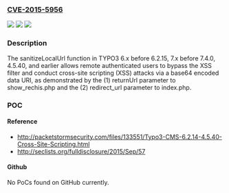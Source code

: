 ### [CVE-2015-5956](https://cve.mitre.org/cgi-bin/cvename.cgi?name=CVE-2015-5956)
![](https://img.shields.io/static/v1?label=Product&message=n%2Fa&color=blue)
![](https://img.shields.io/static/v1?label=Version&message=n%2Fa&color=blue)
![](https://img.shields.io/static/v1?label=Vulnerability&message=n%2Fa&color=brighgreen)

### Description

The sanitizeLocalUrl function in TYPO3 6.x before 6.2.15, 7.x before 7.4.0, 4.5.40, and earlier allows remote authenticated users to bypass the XSS filter and conduct cross-site scripting (XSS) attacks via a base64 encoded data URI, as demonstrated by the (1) returnUrl parameter to show_rechis.php and the (2) redirect_url parameter to index.php.

### POC

#### Reference
- http://packetstormsecurity.com/files/133551/Typo3-CMS-6.2.14-4.5.40-Cross-Site-Scripting.html
- http://seclists.org/fulldisclosure/2015/Sep/57

#### Github
No PoCs found on GitHub currently.

